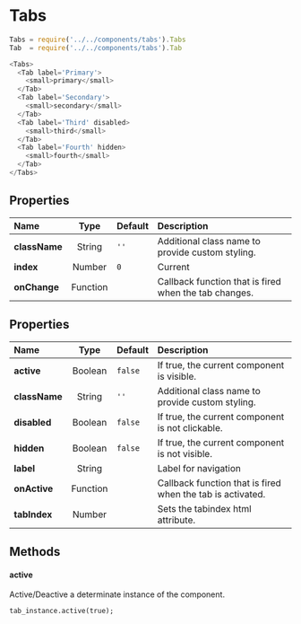 # Tabs

```javascript
Tabs = require('../../components/tabs').Tabs
Tab  = require('../../components/tabs').Tab

<Tabs>
  <Tab label='Primary'>
    <small>primary</small>
  </Tab>
  <Tab label='Secondary'>
    <small>secondary</small>
  </Tab>
  <Tab label='Third' disabled>
    <small>third</small>
  </Tab>
  <Tab label='Fourth' hidden>
    <small>fourth</small>
  </Tab>
</Tabs>
```


## Properties <Tabs>
| Name              | Type          | Default         | Description|
|:-                 |:-:            | :-              |:-|
| **className**     | String        | `''`            | Additional class name to provide custom styling.|
| **index**         | Number        | `0`             | Current <Tab> |
| **onChange**      | Function      |                 | Callback function that is fired when the tab changes.

## Properties <Tab>

| Name              | Type          | Default         | Description|
|:-                 |:-:            | :-              |:-|
| **active**        | Boolean       | `false`         | If true, the current component is visible.|
| **className**     | String        | `''`            | Additional class name to provide custom styling.|
| **disabled**      | Boolean       | `false`         | If true, the current component is not clickable.|
| **hidden**        | Boolean       | `false`         | If true, the current component is not visible.|
| **label**         | String        |                 | Label for navigation|
| **onActive**      | Function      |                 | Callback function that is fired when the tab is activated. |
| **tabIndex**      | Number        |                 | Sets the tabindex html attribute.|

## Methods <Tab>

#### active
Active/Deactive a determinate instance of the <Tab> component.

```
tab_instance.active(true);
```

